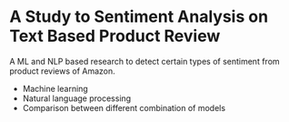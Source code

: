 # A Study to Sentiment Analysis on Text Based Product Review
A ML and NLP based research to detect certain types of sentiment from product reviews of Amazon.
- Machine learning
- Natural language processing
- Comparison between different combination of models
